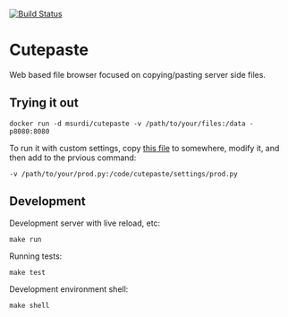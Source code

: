 [![Build Status](https://travis-ci.org/msurdi/cutepaste.svg?branch=master)](https://travis-ci.org/msurdi/cutepaste)

Cutepaste
=========

Web based file browser focused on copying/pasting
server side files.


Trying it out
-------------

    docker run -d msurdi/cutepaste -v /path/to/your/files:/data -p8080:8080
 
 
To run it with custom settings, copy [this file](https://github.com/msurdi/cutepaste/tree/master...) to
somewhere, modify it, and then add to the prvious command:

    -v /path/to/your/prod.py:/code/cutepaste/settings/prod.py
   

Development
-----------
Development server with live reload, etc:

    make run
    
Running tests:

    make test
    
Development environment shell:

    make shell